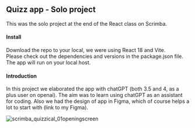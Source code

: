 ## Quizz app - Solo project
This was the solo project at the end of the React class on Scrimba.<br>

#### Install
Download the repo to your local, we were using React 18 and Vite.<br>
Please check out the dependencies and versions in the package.json file.<br>
The app will run on your local host.

#### Introduction
In this project we elaborated the app with chatGPT (both 3.5 and 4, as a plus user on openai). The aim was to learn using chatGPT as an assistant for coding. 
Also we had the design of app in Figma, which of course helps a lot to start with (link to my Figma).

![scrimba_quizzical_01openingscreen](https://github.com/AnneEstoppey/Scrimba_react_Quizz_app/assets/35219455/a998844f-d733-4ea7-be9a-2c0b9f715179)
